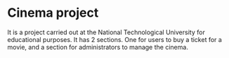 # Cinema project

It is a project carried out at the National Technological University for educational purposes.
It has 2 sections. One for users to buy a ticket for a movie, and a section for administrators to manage the cinema.
